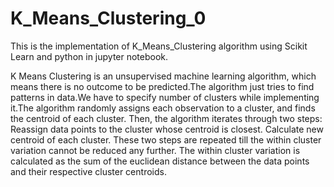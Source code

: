 # K_Means_Clustering_0
This is the implementation of K_Means_Clustering algorithm using Scikit Learn and python in jupyter notebook.

K Means Clustering is an unsupervised machine learning algorithm, which means there is no outcome to be predicted.The algorithm just tries to find patterns in data.We have to specify number of clusters while implementing it.The algorithm randomly assigns each observation to a cluster, and finds the centroid of each cluster. Then, the algorithm iterates through two steps: Reassign data points to the cluster whose centroid is closest. Calculate new centroid of each cluster. These two steps are repeated till the within cluster variation cannot be reduced any further. The within cluster variation is calculated as the sum of the euclidean distance between the data points and their respective cluster centroids.
